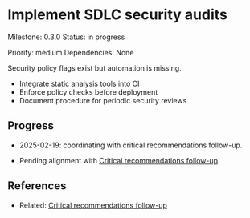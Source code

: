 # Implement SDLC security audits
Milestone: 0.3.0
Status: in progress

Priority: medium
Dependencies: None


Security policy flags exist but automation is missing.

- Integrate static analysis tools into CI
- Enforce policy checks before deployment
- Document procedure for periodic security reviews

## Progress
- 2025-02-19: coordinating with critical recommendations follow-up.

- Pending alignment with [Critical recommendations follow-up](Critical-recommendations-follow-up.md).

## References

- Related: [Critical recommendations follow-up](Critical-recommendations-follow-up.md)

